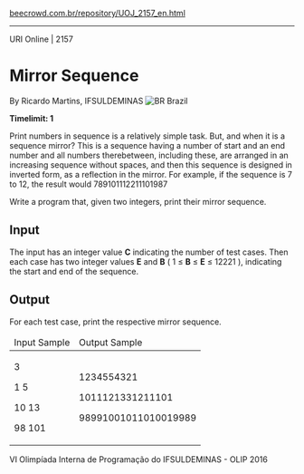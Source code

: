 <p><a href="https://www.beecrowd.com.br/repository/UOJ_2157_en.html">beecrowd.com.br/repository/UOJ_2157_en.html</a></p><hr>
<div>
  <span>URI Online | 2157</span>
  <h1>Mirror Sequence</h1>
  <div>
    <p>By Ricardo Martins, IFSULDEMINAS <img src="https://resources.beecrowd.com.br/gallery/images/flags/br.gif" alt="BR"> Brazil</p>
  </div>
  <strong>Timelimit: 1</strong>
</div>
<div>
<div>
  <p>Print numbers in sequence is a relatively simple task. But, and when it is a sequence mirror? This is a sequence having a number of start and an end number and all numbers therebetween, including these, are arranged in an increasing sequence without spaces, and then this sequence is designed in inverted form, as a reflection in the mirror. For example, if the sequence is 7 to 12, the result would 789101112211101987</p>
  <p>Write a program that, given two integers, print their mirror sequence.</p>
</div>
<h2>Input</h2>
<div>
  <p>The input has an integer value <strong>C</strong> indicating the number of test cases. Then each case has two integer values ​​<strong>E</strong> and <strong>B</strong> ( 1 ≤ <strong>B</strong> ≤ <strong>E</strong> ≤ 12221 ), indicating the start and end of the sequence.</p>
</div>
<h2>Output</h2>
<div>
  <p>For each test case, print the respective mirror sequence.</p>
</div>
<div></div>
<table>
  <thead>
    <tr>
      <td>Input Sample</td>
      <td>Output Sample</td>
    </tr>
  </thead>
  <tbody>
    <tr>
      <td>
        <p>3</p>
        <p>1 5</p>
        <p>10 13</p>
        <p>98 101</p>
      </td>
      <td>
        <p>1234554321</p>
        <p>1011121331211101</p>
        <p>98991001011010019989</p>
      </td>
    </tr>
  </tbody>
</table>
<div></div>
  <p>
  VI Olimpíada Interna de Programação do IFSULDEMINAS - OLIP 2016</p>
</div>